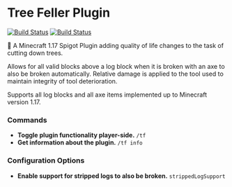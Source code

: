 # Tree Feller Plugin
[![Build Status](https://travis-ci.org/dwyl/learn-travis.svg?branch=master)](https://raffsimms.com)
[![Build Status](https://img.shields.io/badge/Made%20With-Love-red)](https://raffsimms.com)


🌳 A Minecraft 1.17 Spigot Plugin adding quality of life changes to the task of cutting down trees.



Allows for all valid blocks above a log block when it is broken with an axe to also be broken automatically. Relative damage is applied to the tool used to maintain integrity of tool deterioration.

Supports all log blocks and all axe items implemented up to Minecraft version 1.17.

### Commands

- __Toggle plugin functionality player-side.__
```/tf```
- __Get information about the plugin.__
```/tf info```


### Configuration Options

- __Enable support for stripped logs to also be broken.__
```strippedLogSupport```

